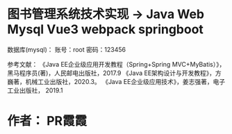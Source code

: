 # 图书管理系统技术实现   -> Java Web Mysql Vue3 webpack springboot 

数据库(mysql)：
账号：root
密码：123456

参考文献：
《Java EE企业级应用开发教程（Spring+Spring MVC+MyBatis）》，黑马程序员(著)，人民邮电出版社，2017.9
《Java EE架构设计与开发教程》，方巍著，机械工业出版社，2020.3。
《Java EE企业级应用技术》，姜志强著，电子工业出版社， 2019.1



# 作者： PR霞霞
